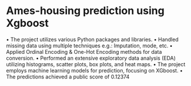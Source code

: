 # Ames-housing prediction using Xgboost
• The project utilizes various Python packages and libraries.
• Handled missing data using multiple techniques e.g.: Imputation, mode, etc.
• Applied Ordinal Encoding & One-Hot Encoding methods for data conversion.
• Performed an extensive exploratory data analysis (EDA) utilizing histograms, scatter plots, box plots, and heat maps.
• The project employs machine learning models for prediction, focusing on XGboost.
• The predictions achieved a public score of 0.12374
